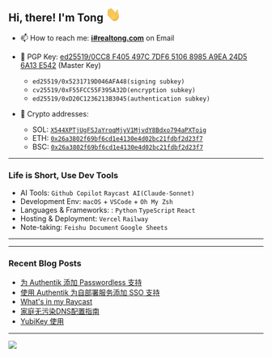 ## Hi, there! I'm Tong <img src="https://raw.githubusercontent.com/realtong/realtong/main/wave.gif" width="30px">


- 📫 How to reach me: **[i#realtong.com](mailto:i@realtong.com)** on Email
- 🔑 PGP Key: [ed25519/0CC8 F405 497C 7DF6 5106 8985 A9EA 24D5 6A13 E542](https://github.com/RealTong.gpg) (Master Key)
  
  - `ed25519/0x5231719D046AFA48(signing subkey)`
  - `cv25519/0xF55FCC55F395A32D(encryption subkey)`
  - `ed25519/0xD20C1236213B3045(authentication subkey)`
- 🔗 Crypto addresses:
  - SOL: [`X544XPTjUgFSJaYroqMjyV1MjvdY8Bdxo794aPXToig`](https://solscan.io/account/X544XPTjUgFSJaYroqMjyV1MjvdY8Bdxo794aPXToig)
  - ETH: [`0x26a3802f69bf6cd1e4130e4d02bc21fdbf2d23f7`](https://etherscan.io/address/0x26a3802f69bf6cd1e4130e4d02bc21fdbf2d23f7)
  - BSC: [`0x26a3802f69bf6cd1e4130e4d02bc21fdbf2d23f7`](https://bscscan.com/address/0x26a3802f69bf6cd1e4130e4d02bc21fdbf2d23f7)

---
### Life is Short, Use Dev Tools
- AI Tools: `Github Copilot` `Raycast AI(Claude-Sonnet)`
- Development Env: `macOS` + `VSCode` + `Oh My Zsh`
- Languages & Frameworks: : `Python` `TypeScript` `React`
- Hosting & Deployment: `Vercel` `Railway` 
- Note-taking: `Feishu Document` `Google Sheets`
---

---
### Recent Blog Posts
<!-- BLOG-POST-LIST:START -->
- [为 Authentik 添加 Passwordless 支持](https://www.realtong.com/posts/authentik-passwordless/)
- [使用 Authentik 为自部署服务添加 SSO 支持](https://www.realtong.com/posts/authentik-sso/)
- [What&#39;s in my Raycast](https://www.realtong.com/posts/what-s-in-my-raycast/)
- [家庭无污染DNS配置指南](https://www.realtong.com/posts/dns-configuration/)
- [YubiKey 使用](https://www.realtong.com/posts/yubikey-guide/)
<!-- BLOG-POST-LIST:END -->

---
![](https://pixel-profile.vercel.app/api/github-stats?username=RealTong&screen_effect=true&background=linear-gradient(to%20bottom%20right%2C%20%232aeeff%2C%20%235580eb))
